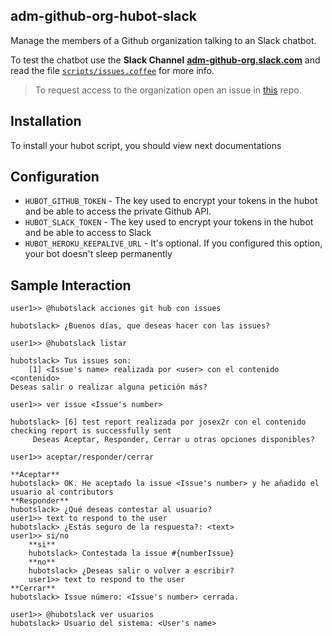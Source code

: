 ## adm-github-org-hubot-slack

Manage the members of a Github organization talking to an Slack chatbot.

To test the chatbot use the **Slack Channel** [**adm-github-org.slack.com**](https://adm-github-org.slack.com/) and read the file [`scripts/issues.coffee`](scripts/issues.coffee) for more info.

> To request access to the organization open an issue in [this](https://github.com/BEEVA-bots-poc/access) repo.

## Installation

To install your hubot script, you should view next documentations

[deploying in local]: https://hubot.github.com/docs/
[deploying in heroku]: https://hubot.github.com/docs/deploying/heroku/


## Configuration

  * `HUBOT_GITHUB_TOKEN` - The key used to encrypt your tokens in the hubot and be able to access the private Github API.
  * `HUBOT_SLACK_TOKEN` - The key used to encrypt your tokens in the hubot and be able to access to Slack
  * `HUBOT_HEROKU_KEEPALIVE_URL` - It's optional. If you configured this option, your bot doesn't sleep permanently

## Sample Interaction

```
user1>> @hubotslack acciones git hub con issues

hubotslack> ¿Buenos días, que deseas hacer con las issues?

user1>> @hubotslack listar

hubotslack> Tus issues son:
    [1] <Issue's name> realizada por <user> con el contenido <contenido>
Deseas salir o realizar alguna petición más?

user1>> ver issue <Issue's number>

hubotslack> [6] test report realizada por josex2r con el contenido checking report is successfully sent
     Deseas Aceptar, Responder, Cerrar u otras opciones disponibles?

user1>> aceptar/responder/cerrar

**Aceptar**
hubotslack> OK. He aceptado la issue <Issue's number> y he añadido el usuario al contributors
**Responder**
hubotslack> ¿Qué deseas contestar al usuario?
user1>> text to respond to the user
hubotslack> ¿Estás seguro de la respuesta?: <text>
user1>> si/no
    **si**
    hubotslack> Contestada la issue #{numberIssue}
    **no**
    hubotslack> ¿Deseas salir o volver a escribir?
    user1>> text to respond to the user
**Cerrar**
hubotslack> Issue número: <Issue's number> cerrada.

user1>> @hubotslack ver usuarios
hubotslack> Usuario del sistema: <User's name>
```
